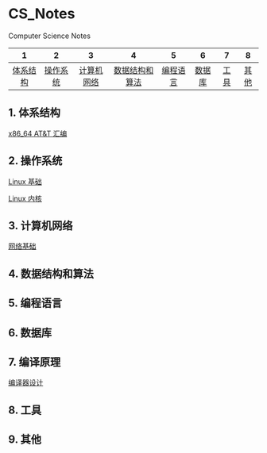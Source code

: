 # CS_Notes

Computer Science Notes

|                              1                               |                              2                               |                              3                               |                              4                               |                              5                               |                              6                               |                              7                               |                              8                               |
| :----------------------------------------------------------: | :----------------------------------------------------------: | :----------------------------------------------------------: | :----------------------------------------------------------: | :----------------------------------------------------------: | :----------------------------------------------------------: | :----------------------------------------------------------: | :----------------------------------------------------------: |
| [体系结构](https://github.com/vczn/CS_Notes#1-%E4%BD%93%E7%B3%BB%E7%BB%93%E6%9E%84) | [操作系统](https://github.com/vczn/CS_Notes#2-%E6%93%8D%E4%BD%9C%E7%B3%BB%E7%BB%9F) | [计算机网络](https://github.com/vczn/CS_Notes#3-%E8%AE%A1%E7%AE%97%E6%9C%BA%E7%BD%91%E7%BB%9C) | [数据结构和算法](https://github.com/vczn/CS_Notes#4-%E6%95%B0%E6%8D%AE%E7%BB%93%E6%9E%84%E5%92%8C%E7%AE%97%E6%B3%95) | [编程语言](https://github.com/vczn/CS_Notes#5-%E7%BC%96%E7%A8%8B%E8%AF%AD%E8%A8%80) | [数据库](https://github.com/vczn/CS_Notes#6-%E6%95%B0%E6%8D%AE%E5%BA%93) | [工具](https://github.com/vczn/CS_Notes#7-%E5%B7%A5%E5%85%B7) | [其他](https://github.com/vczn/CS_Notes#8-%E5%85%B6%E4%BB%96) |

## 1. 体系结构

[x86_64 AT&T 汇编](https://github.com/vczn/CS_Notes/blob/master/notes/architecture/x86_64_assembly.md)



## 2. 操作系统

[Linux 基础](https://github.com/vczn/CS_Notes/blob/master/notes/os/linux_begin.md)

[Linux 内核](https://github.com/vczn/CS_Notes/blob/master/notes/os/linux_kernel.md)

## 3. 计算机网络

[网络基础](https://github.com/vczn/CS_Notes/blob/master/notes/network/network.md)



## 4. 数据结构和算法



## 5. 编程语言



## 6. 数据库



## 7. 编译原理

[编译器设计](https://github.com/vczn/CS_Notes/blob/master/notes/compiler/compiler.md)



## 8. 工具



## 9. 其他